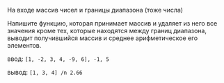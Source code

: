 На входе массив чисел и границы диапазона (тоже числа)

Напишите функцию, которая принимает массив и удаляет из
него все значения кроме тех, которые находятся между границ
диапазона, выводит получившийся массив и среднее
арифметическое его элементов.

ввод: `[1, -2, 3, 4, -9, 6], -1, 5`

вывод: `[1, 3, 4] /n 2.66`